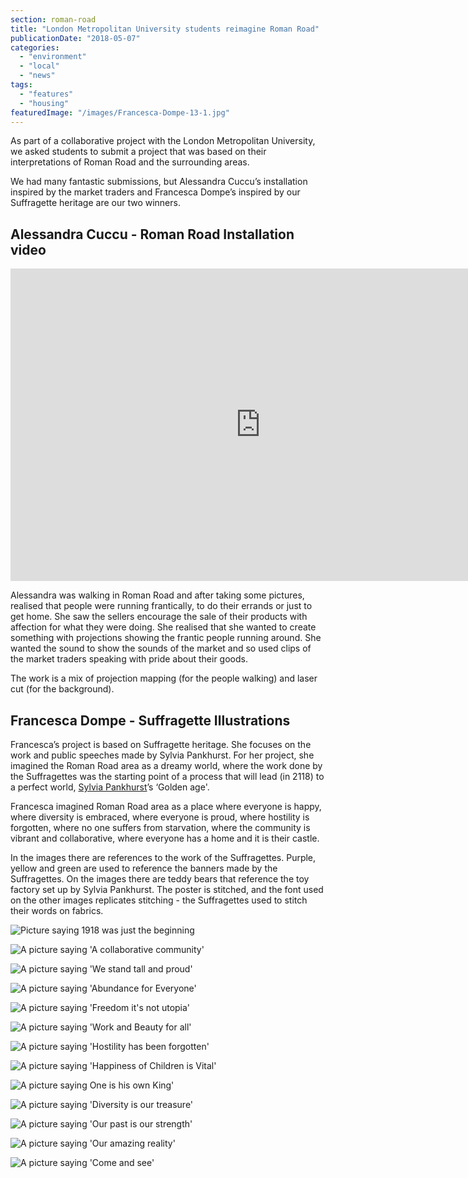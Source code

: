 ```yaml
---
section: roman-road
title: "London Metropolitan University students reimagine Roman Road"
publicationDate: "2018-05-07"
categories: 
  - "environment"
  - "local"
  - "news"
tags: 
  - "features"
  - "housing"
featuredImage: "/images/Francesca-Dompe-13-1.jpg"
---
```


As part of a collaborative project with the London Metropolitan University, we asked students to submit a project that was based on their interpretations of Roman Road and the surrounding areas.

We had many fantastic submissions, but Alessandra Cuccu’s installation inspired by the market traders and Francesca Dompe’s inspired by our Suffragette heritage are our two winners.

## Alessandra Cuccu - Roman Road Installation video

<iframe src="https://www.youtube.com/embed/w_qc78AyR8k" width="800" height="500" frameborder="0" allowfullscreen="allowfullscreen"><span data-mce-type="bookmark" style="display: inline-block; width: 0px; overflow: hidden; line-height: 0;" class="mce_SELRES_start">﻿</span><span data-mce-type="bookmark" style="display: inline-block; width: 0px; overflow: hidden; line-height: 0;" class="mce_SELRES_start">﻿</span></iframe>

 Alessandra was walking in Roman Road and after taking some pictures, realised that people were running frantically, to do their errands or just to get home. She saw the sellers encourage the sale of their products with affection for what they were doing. She realised that she wanted to create something with projections showing the frantic people running around. She wanted the sound to show the sounds of the market and so used clips of the market traders speaking with pride about their goods.

The work is a mix of projection mapping (for the people walking) and laser cut (for the background).

## Francesca Dompe - Suffragette Illustrations

Francesca’s project is based on Suffragette heritage. She focuses on the work and public speeches made by Sylvia Pankhurst. For her project, she imagined the Roman Road area as a dreamy world, where the work done by the Suffragettes was the starting point of a process that will lead (in 2118) to a perfect world, [Sylvia Pankhurst](https://romanroadlondon.com/bows-suffragette-secrets-sylvia-pankhurst-east-end-suffrage/)’s ‘Golden age'.

Francesca imagined Roman Road area as a place where everyone is happy, where diversity is embraced, where everyone is proud, where hostility is forgotten, where no one suffers from starvation, where the community is vibrant and collaborative, where everyone has a home and it is their castle.

In the images there are references to the work of the Suffragettes. Purple, yellow and green are used to reference the banners made by the Suffragettes. On the images there are teddy bears that reference the toy factory set up by Sylvia Pankhurst. The poster is stitched, and the font used on the other images replicates stitching - the Suffragettes used to stitch their words on fabrics.

![Picture saying 1918 was just the beginning](/images/Francesca-Dompe-1.jpg)

![A picture saying 'A collaborative community'](/images/Francesca-Dompe-2.jpg)

![A picture saying 'We stand tall and proud'](/images/Francesca-Dompe-3.jpg)

![A picture saying 'Abundance for Everyone'](/images/Francesca-Dompe-4.jpg)

![A picture saying 'Freedom it's not utopia'](/images/Francesca-Dompe-5.jpg)

![A picture saying 'Work and Beauty for all'](/images/Francesca-Dompe-6.jpg)

![A picture saying 'Hostility has been forgotten'](/images/Francesca-Dompe-7.jpg)

![A picture saying 'Happiness of Children is Vital'](/images/Francesca-Dompe-8.jpg)

![A picture saying One is his own King'](/images/Francesca-Dompe-9.jpg)

![A picture saying 'Diversity is our treasure'](/images/Francesca-Dompe-10.jpg)

![A picture saying 'Our past is our strength'](/images/Francesca-Dompe-11.jpg)

![A picture saying 'Our amazing reality'](/images/Francesca-Dompe-12.jpg)

![A picture saying 'Come and see'](/images/Francesca-Dompe-13-725x1024.jpg)
